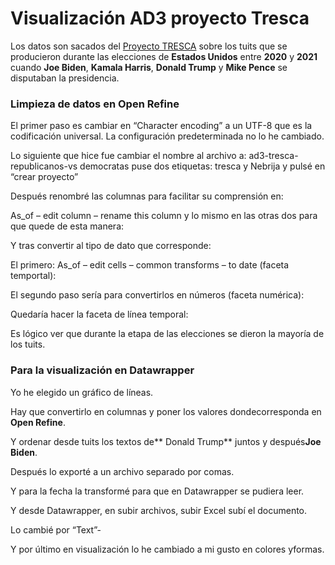 # **Visualización AD3 proyecto Tresca**

Los datos son sacados del  [Proyecto TRESCA](https://github.com/flowsta/nebrija-2021/blob/main/data/tendencias-millonarias-nebrija.csv) sobre los tuits que se producieron durante las elecciones de **Estados Unidos** entre **2020** y **2021** cuando **Joe Biden**, **Kamala Harris**, **Donald Trump** y **Mike Pence** se disputaban la presidencia. 

### Limpieza de datos en Open Refine

El primer paso es cambiar en “Character encoding” a un UTF-8 que es la codificación universal. La configuración predeterminada no lo he cambiado.

Lo siguiente que hice fue cambiar el nombre al archivo a: ad3-tresca-republicanos-vs democratas puse dos etiquetas: tresca y Nebrija y pulsé en “crear proyecto”

Después renombré las columnas para facilitar su comprensión en:

As_of – edit column – rename this column y lo mismo en las otras dos para que quede de esta manera:

Y tras convertir al tipo de dato que corresponde:

El primero: As_of – edit cells – common transforms – to date (faceta temportal):

El segundo paso sería para convertirlos en números (faceta numérica):

Quedaría hacer la faceta de línea temporal:

Es lógico ver que durante la etapa de las elecciones se dieron la mayoría de los tuits.

### Para la visualización en Datawrapper

Yo he elegido un gráfico de líneas.

Hay que convertirlo en columnas y poner los valores dondecorresponda en **Open Refine**.

Y ordenar desde tuits los textos de** Donald Trump** juntos y después**Joe Biden**.

Después lo exporté a un archivo separado por comas.

Y para la fecha la transformé para que en Datawrapper se pudiera leer.

Y desde Datawrapper, en subir archivos, subir Excel subí el documento.

Lo cambié por “Text”-

Y por último en visualización lo he cambiado a mi gusto en colores yformas.
